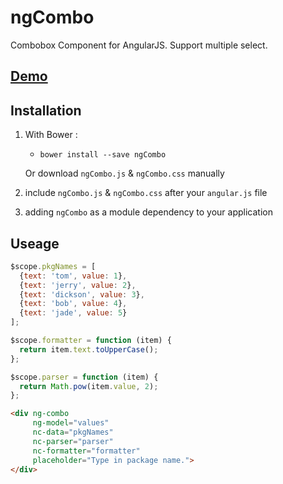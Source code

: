 # ngCombo
Combobox Component for AngularJS.
Support multiple select.

## [Demo](http://tommyfok.github.io/ngCombo/demo.html)

## Installation
1. With Bower :
   - `bower install --save ngCombo`

   Or download `ngCombo.js` & `ngCombo.css` manually

2. include `ngCombo.js` & `ngCombo.css` after your `angular.js` file

3. adding `ngCombo` as a module dependency to your application

## Useage
```javascript
$scope.pkgNames = [
  {text: 'tom', value: 1},
  {text: 'jerry', value: 2},
  {text: 'dickson', value: 3},
  {text: 'bob', value: 4},
  {text: 'jade', value: 5}
];

$scope.formatter = function (item) {
  return item.text.toUpperCase();
};

$scope.parser = function (item) {
  return Math.pow(item.value, 2);
};
```
```html
<div ng-combo
     ng-model="values"
     nc-data="pkgNames"
     nc-parser="parser"
     nc-formatter="formatter"
     placeholder="Type in package name.">
</div>
```
